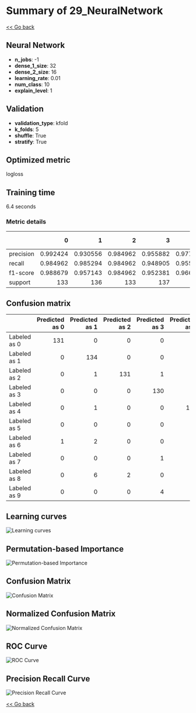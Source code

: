 # Summary of 29_NeuralNetwork

[<< Go back](../README.md)


## Neural Network
- **n_jobs**: -1
- **dense_1_size**: 32
- **dense_2_size**: 16
- **learning_rate**: 0.01
- **num_class**: 10
- **explain_level**: 1

## Validation
 - **validation_type**: kfold
 - **k_folds**: 5
 - **shuffle**: True
 - **stratify**: True

## Optimized metric
logloss

## Training time

6.4 seconds

### Metric details
|           |          0 |          1 |          2 |          3 |          4 |          5 |          6 |          7 |          8 |          9 |   accuracy |   macro avg |   weighted avg |   logloss |
|:----------|-----------:|-----------:|-----------:|-----------:|-----------:|-----------:|-----------:|-----------:|-----------:|-----------:|-----------:|------------:|---------------:|----------:|
| precision |   0.992424 |   0.930556 |   0.984962 |   0.955882 |   0.977444 |   0.97037  |   0.963768 |   0.948905 |   0.921875 |   0.938931 |   0.958426 |    0.958512 |       0.95854  |  0.164307 |
| recall    |   0.984962 |   0.985294 |   0.984962 |   0.948905 |   0.955882 |   0.963235 |   0.977941 |   0.970149 |   0.900763 |   0.911111 |   0.958426 |    0.958321 |       0.958426 |  0.164307 |
| f1-score  |   0.988679 |   0.957143 |   0.984962 |   0.952381 |   0.966543 |   0.96679  |   0.970803 |   0.95941  |   0.911197 |   0.924812 |   0.958426 |    0.958272 |       0.958338 |  0.164307 |
| support   | 133        | 136        | 133        | 137        | 136        | 136        | 136        | 134        | 131        | 135        |   0.958426 | 1347        |    1347        |  0.164307 |


## Confusion matrix
|              |   Predicted as 0 |   Predicted as 1 |   Predicted as 2 |   Predicted as 3 |   Predicted as 4 |   Predicted as 5 |   Predicted as 6 |   Predicted as 7 |   Predicted as 8 |   Predicted as 9 |
|:-------------|-----------------:|-----------------:|-----------------:|-----------------:|-----------------:|-----------------:|-----------------:|-----------------:|-----------------:|-----------------:|
| Labeled as 0 |              131 |                0 |                0 |                0 |                0 |                0 |                2 |                0 |                0 |                0 |
| Labeled as 1 |                0 |              134 |                0 |                0 |                0 |                1 |                0 |                0 |                1 |                0 |
| Labeled as 2 |                0 |                1 |              131 |                1 |                0 |                0 |                0 |                0 |                0 |                0 |
| Labeled as 3 |                0 |                0 |                0 |              130 |                0 |                0 |                1 |                1 |                3 |                2 |
| Labeled as 4 |                0 |                1 |                0 |                0 |              130 |                0 |                0 |                3 |                0 |                2 |
| Labeled as 5 |                0 |                0 |                0 |                0 |                1 |              131 |                1 |                0 |                1 |                2 |
| Labeled as 6 |                1 |                2 |                0 |                0 |                0 |                0 |              133 |                0 |                0 |                0 |
| Labeled as 7 |                0 |                0 |                0 |                1 |                2 |                0 |                0 |              130 |                1 |                0 |
| Labeled as 8 |                0 |                6 |                2 |                0 |                0 |                1 |                1 |                1 |              118 |                2 |
| Labeled as 9 |                0 |                0 |                0 |                4 |                0 |                2 |                0 |                2 |                4 |              123 |

## Learning curves
![Learning curves](learning_curves.png)

## Permutation-based Importance
![Permutation-based Importance](permutation_importance.png)
## Confusion Matrix

![Confusion Matrix](confusion_matrix.png)


## Normalized Confusion Matrix

![Normalized Confusion Matrix](confusion_matrix_normalized.png)


## ROC Curve

![ROC Curve](roc_curve.png)


## Precision Recall Curve

![Precision Recall Curve](precision_recall_curve.png)



[<< Go back](../README.md)
